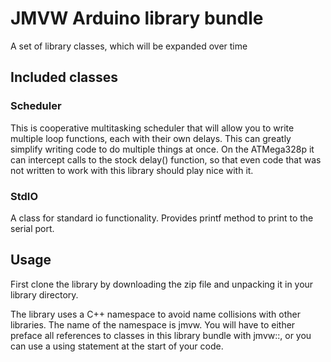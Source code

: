 # JMVW Arduino library bundle

A set of library classes, which will be expanded over time

## Included classes

 ### Scheduler
 This is cooperative multitasking scheduler that will allow you to write multiple loop functions, each with their own delays. This can greatly simplify writing code to do multiple things at once. On the ATMega328p it can intercept calls to the stock delay() function, so that even code that was not written to work with this library should play nice with it. 
 
 ### StdIO
  A class for standard io functionality. Provides printf method to print to the serial port.


## Usage

First clone the library by downloading the zip file and unpacking it in your library directory.

The library uses a C++ namespace to avoid name collisions with other libraries. The name of the namespace is jmvw. You will have to either preface all references to classes in this library bundle with jmvw::, or you can use a using statement at the start of your code.


